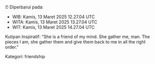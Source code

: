 ⏰ Diperbarui pada:
- WIB: Kamis, 13 Maret 2025 12.27.04 UTC
- WITA: Kamis, 13 Maret 2025 13.27.04 UTC
- WIT: Kamis, 13 Maret 2025 14.27.04 UTC

Kutipan Inspiratif:
"She is a friend of my mind. She gather me, man. The pieces I am, she gather them and give them back to me in all the right order."


Kategori: friendship

